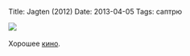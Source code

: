 Title: Jagten (2012)
Date: 2013-04-05
Tags: саптрю

<div class="text"><img src="https://dl.dropbox.com/u/140528/site/the-hunt.jpg" /><br /><br />
Хорошее <a href="http://www.imdb.com/title/tt2106476/">кино</a>.</div>